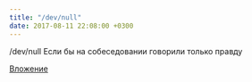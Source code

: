 ```yaml
---
title: "/dev/null"
date: 2017-08-11 22:08:00 +0300
---
```


/dev/null
Если бы на собеседовании говорили только правду

[Вложение](https://vk.com/video226973_456239082)
